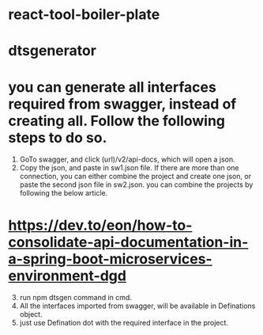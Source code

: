 # react-tool-boiler-plate

# dtsgenerator

# you can generate all interfaces required from swagger, instead of creating all. Follow the following steps to do so.

1. GoTo swagger, and click (url)/v2/api-docs, which will open a json.
2. Copy the json, and paste in sw1.json file.
   If there are more than one connection, you can either combine the project and create one json, or paste the second json file in sw2.json.
   you can combine the projects by following the below article.

# https://dev.to/eon/how-to-consolidate-api-documentation-in-a-spring-boot-microservices-environment-dgd

3. run npm dtsgen command in cmd.
4. All the interfaces imported from swagger, will be available in Definations object.
5. just use Defination dot with the required interface in the project.
